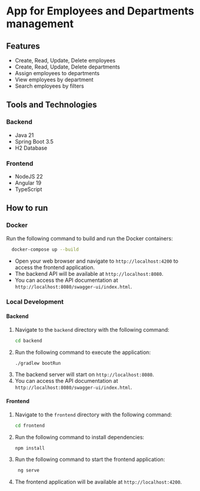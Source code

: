# App for Employees and Departments management

## Features

- Create, Read, Update, Delete employees
- Create, Read, Update, Delete departments
- Assign employees to departments
- View employees by department
- Search employees by filters

## Tools and Technologies

### Backend

- Java 21
- Spring Boot 3.5
- H2 Database

### Frontend

- NodeJS 22
- Angular 19
- TypeScript

## How to run

### Docker

Run the following command to build and run the Docker containers:

```bash
  docker-compose up --build
```

- Open your web browser and navigate to `http://localhost:4200` to access the frontend application.
- The backend API will be available at `http://localhost:8080`.
- You can access the API documentation at `http://localhost:8080/swagger-ui/index.html`.

### Local Development

#### Backend

1. Navigate to the `backend` directory with the following command:
   ```bash
   cd backend
   ```
2. Run the following command to execute the application:
   ```bash
   ./gradlew bootRun
   ```
3. The backend server will start on `http://localhost:8080`.
4. You can access the API documentation at `http://localhost:8080/swagger-ui/index.html`.

#### Frontend

1. Navigate to the `frontend` directory with the following command:
   ```bash
   cd frontend
   ```
2. Run the following command to install dependencies:
   ```bash
   npm install
   ```
3. Run the following command to start the frontend application:
   ```bash
    ng serve
    ```
4. The frontend application will be available at `http://localhost:4200`.
